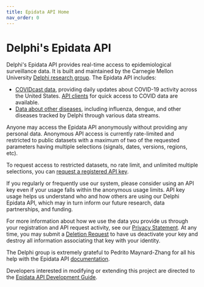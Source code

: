 ```yaml
---
title: Epidata API Home
nav_order: 0
---
```


# Delphi's Epidata API

Delphi's Epidata API provides real-time access to epidemiological surveillance data.
It is built and maintained by the Carnegie Mellon University [Delphi research
group](https://delphi.cmu.edu/). The Epidata API includes:

- [COVIDcast data](api/covidcast.md), providing daily updates about COVID-19
  activity across the United States. [API clients](api/covidcast_clients.md) for
  quick access to COVID data are available.
- [Data about other diseases](api/README.md), including influenza, dengue, and
  other diseases tracked by Delphi through various data streams.
  
Anyone may access the Epidata API anonymously without providing any personal
data. Anonymous API access is currently rate-limited and restricted to public
datasets with a maximum of two of the requested parameters having multiple
selections (signals, dates, versions, regions, etc).

To request access to restricted datasets, no rate limit, and unlimited multiple
selections, you can [request a registered API key](https://forms.gle/hkBr5SfQgxguAfEt7).

If you regularly or frequently use our system, please consider using an API key
even if your usage falls within the anonymous usage limits. API key usage helps
us understand who and how others are using our Delphi Epidata API, which may in
turn inform our future research, data partnerships, and funding.

For more information about how we use the data you provide us through your
registration and API request activity, see our [Privacy
Statement](api/privacy_statement.md). At any time, you may submit a [Deletion
Request](https://forms.gle/GucFmZHTMgEFjH197) to have us deactivate your key and destroy all
information associating that key with your identity.

The Delphi group is extremely grateful to Pedrito Maynard-Zhang for all his
help with the Epidata API [documentation](api/README.md).

Developers interested in modifying or extending this project are directed to
the [Epidata API Development Guide](epidata_development.md).
